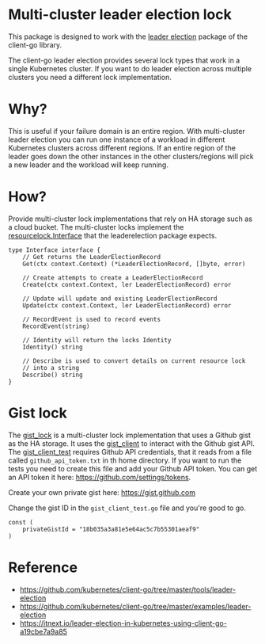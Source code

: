 # Multi-cluster leader election lock

This package is designed to work with the [leader election](https://github.com/kubernetes/client-go/blob/master/tools/leaderelection) package of the client-go library.

The client-go leader election provides several lock types that work in a single Kubernetes cluster. If you want to do leader election across multiple clusters you need a different lock implementation.

# Why?

This is useful if your failure domain is an entire region. With multi-cluster leader election you can run one instance of a workload in different Kubernetes clusters across different regions. If an entire region of the leader goes down the other instances in the other clusters/regions will pick a new leader and the workload will keep running.

# How?

Provide multi-cluster lock implementations that rely on HA storage such as a cloud bucket. The multi-cluster locks implement the [resourcelock.Interface](https://github.com/kubernetes/client-go/blob/28ccde769fc5519dd84e5512ebf303ac86ef9d7c/tools/leaderelection/resourcelock/interface.go#L144) that the leaderelection package expects.

```
type Interface interface {
	// Get returns the LeaderElectionRecord
	Get(ctx context.Context) (*LeaderElectionRecord, []byte, error)

	// Create attempts to create a LeaderElectionRecord
	Create(ctx context.Context, ler LeaderElectionRecord) error

	// Update will update and existing LeaderElectionRecord
	Update(ctx context.Context, ler LeaderElectionRecord) error

	// RecordEvent is used to record events
	RecordEvent(string)

	// Identity will return the locks Identity
	Identity() string

	// Describe is used to convert details on current resource lock
	// into a string
	Describe() string
}
```

# Gist lock

The [gist_lock](gist_lock.go) is a multi-cluster lock implementation that uses a Github gist as the HA storage. It uses the [gist_client](gist_client.go) to interact with the Github gist API. The [gist_client_test](gist_client_test.go) requires Github API credentials, that it reads from a file called `github_api_token.txt` in th home directory. If you want to run the tests you need to create this file and add your Github API token. You can get an API token it here: https://github.com/settings/tokens.

Create your own private gist here:
https://gist.github.com

Change the gist ID in the `gist_client_test.go` file and you're good to go.

```
const (
	privateGistId = "18b035a3a81e5e64ac5c7b55301aeaf9"
)
```

# Reference

- https://github.com/kubernetes/client-go/tree/master/tools/leader-election
- https://github.com/kubernetes/client-go/tree/master/examples/leader-election
- https://itnext.io/leader-election-in-kubernetes-using-client-go-a19cbe7a9a85

